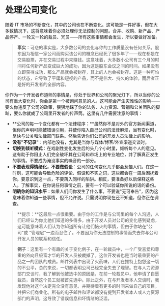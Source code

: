 # 处理公司变化

随着 IT 市场的不断变化，其中的公司也在不断变化。这可能是一件好事，但在大多数情况下，这将意味着你必须处理你无法控制的问题。合并、收购、新产品、产品停产、一轮又一轮的裁员、冗员——所有这些事情都会发生，所以要做好准备。

> **事实**：可悲的事实是，大多数公司的变化与你的工作质量没有任何关系。股东因为相信一家公司而购买该公司的概念已经死了很多年了——现在都是在交易股票，并在交易过程中来赚钱。这意味着，大多数小公司有三个月的时间将任何新产品变成巨大的成功，因为这是股东会议之间的时间。如果没有立即获得成功，那么产品就会被封存，其上的人也会被封存。这是一种可怕的状态，它导致了平庸和短视的产品，而不是伟大、持久的体验。而后者正是好的开发者的全部内容。

你作为一个开发者布道师的事情是，你处于世界和公司的聚光灯下，所以当你的公司有重大变化时，你会是第一个被询问意见的人。这可能会产生灾难性的影响——要么你违反了公司的政策，狠狠地踩了你的法务、人力资源、营销和公关团队的脚趾，要么你就成了公司里开发者的传声筒。这里有几件需要注意的事情：

-   **公司的每一个变化都有一个法律程序：**虽然你不是对外的官方新闻渠道，但你的声明可能被错误引用，并使你陷入自己公司的法律麻烦，当有变化时，尽快与公关和法律部门联系。然后告诉你们公司的开发人员法律上的影响。
-   **没有"不记录"**：内部也没有，尤其是当你与媒体/博客/外宣渠道交谈时。
-   **切换到倾听模式**：在戏剧性变化发生后的头几个小时里，倾听每个人的意见。这有助于你阻止人们完全破坏其在公司和市场上的专业地位，并了解真正发生的事情。不要成为淹没事实的噪音的一部分。
-   **不要表现得情绪化，不要做假设**：公司的任何变化几乎都会惹恼人们。在这一时刻，这可能会导致危险的评论、假设和不实之词，这些都会在一周后困扰着你。要意识到这一点，不要落入同样的陷阱。相反，要准备好以后保释这些人。了解事实，在你说任何事情之前，要有一个可以验证你所说的话的备份。
-   **明确你的知识水平**：如果人们问你发生了什么事，不要说"无可奉告"，因为这意味着你知道一些事情，但不允许说。只需说明你现在还不知道，但你正在调查。

> **提示：**这最后一点很重要。由于你的工作是与公司里的每个人沟通，人们已经认为你比他们知道的多得多。由于开发人员对公司的变化感到疑虑，这可能意味着人们认为你知道所有让他们恼火的事情，但由于你站在"公司"或 "管理层"一边而忍住了。不要因为你无法控制的事情而失去你与公司开发人员的联系和信任。
>
> **例子**：这里有一个有趣的关于变化例子，在一轮裁员中，一个广受喜爱和尊重的外向且极富才华的开发人员被裁掉了。这位开发者也是当时最重要的产品之一的团队的成员。邮件列表中出现了火药味，人们在推特上抱怨这一切的不公平，总的来说，一切都表明公司已经完全失去了理智。在与人力资源部门交谈时，我了解到他被选中的原因是，在前一轮裁员中，他申请了自愿裁员，自然这个员工就被首先选中。除此之外，在与开发者本人交谈时，我发现他对这个决定完全没有意见，并期待着有更多的时间来做自己的项目，并把它们商业化。所有的电子邮件和评论都没有提到开发者本人或人力资源部门的声明，这导致了错误信息和坏情绪的泛滥。